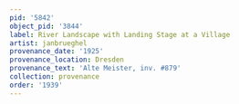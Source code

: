 ```yaml
---
pid: '5842'
object_pid: '3844'
label: River Landscape with Landing Stage at a Village
artist: janbrueghel
provenance_date: '1925'
provenance_location: Dresden
provenance_text: 'Alte Meister, inv. #879'
collection: provenance
order: '1939'
---
```

